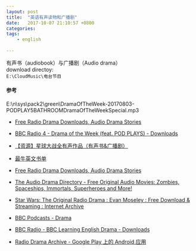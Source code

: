 ```yaml
---
layout: post
title:  "英语有声读物和广播剧"
date:   2017-10-07 21:10:57 +0800
categories:  
tags: 
    - english
    
---
```



有声书（audiobook）与广播剧（Audio drama）  
download directoy:  
`E:\CloudMusic\电台节目`


#### 参考 ####

E:\n\sys\pack2\green\DramaOfTheWeek-20170803-PODPLAY5BATHROOMDramaOfTheWeekSpecial.mp3

* [Free Radio Drama Downloads, Audio Drama Stories](https://www.finalrune.com/audio-fiction-stories/)
* [BBC Radio 4 - Drama of the Week (feat. POD PLAYS) - Downloads](http://www.bbc.co.uk/programmes/p02nrv5m/episodes/downloads)
* [【资源】星球大战全有声作品（有声书&广播剧）](http://www.starwarschina.com/forum.php?mod=viewthread&tid=17823)
* [最牛英文书单](http://music.163.com/#/djradio?id=6907002)

* [Free Radio Drama Downloads, Audio Drama Stories](https://www.finalrune.com/audio-fiction-stories/)
* [The Audio Drama Directory - Free Original Audio Movies: Zombies, Spaceships, Immortals, Superheroes and More!](http://theaudiodramadirectory.com)
* [Star Wars: The Original Radio Drama : Evan Moseley : Free Download & Streaming : Internet Archive](https://archive.org/details/StarWarsRadio)
* [BBC Podcasts - Drama](https://www.bbc.co.uk/podcasts/category/drama)
* [BBC Radio - BBC Learning English Drama - Downloads](http://www.bbc.co.uk/programmes/p02pc9s1/episodes/downloads)
* [Radio Drama Archive - Google Play 上的 Android 应用](https://play.google.com/store/apps/details?id=com.radio.drama.archive)